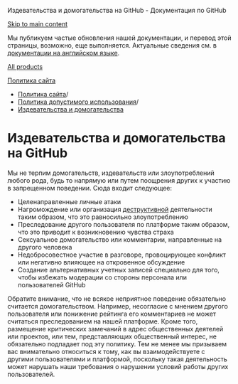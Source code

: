 Издевательства и домогательства на GitHub - Документация по GitHub

[Skip to main content](#main-content)

Мы публикуем частые обновления нашей документации, и перевод этой страницы, возможно, еще выполняется. Актуальные сведения см. в [документации на английском языке](/en).

[All products](/ru)

[Политика сайта](/ru/site-policy)

* [Политика сайта](/ru/site-policy)/
* [Политика допустимого использования](/ru/site-policy/acceptable-use-policies)/
* [Издевательства и домогательства](/ru/site-policy/acceptable-use-policies/github-bullying-and-harassment)

Издевательства и домогательства на GitHub
==========

Мы не терпим домогательств, издевательств или злоупотреблений любого рода, будь то напрямую или путем поощрения других к участию в запрещенном поведении. Сюда входит следующее:

* Целенаправленные личные атаки
* Нагромождение или организация [деструктивной](/ru/site-policy/acceptable-use-policies/github-disrupting-the-experience-of-other-users) деятельности таким образом, что это равносильно злоупотреблению
* Преследование другого пользователя по платформе таким образом, что это приводит к возникновению чувства страха
* Сексуальное домогательство или комментарии, направленные на другого человека
* Недобросовестное участие в разговоре, провоцирующее конфликт или негативно влияющее на откровенное обсуждение
* Создание альтернативных учетных записей специально для того, чтобы избежать модерации со стороны персонала или пользователей GitHub

Обратите внимание, что не всякое неприятное поведение обязательно считается домогательством. Например, несогласие с мнением другого пользователя или понижение рейтинга его комментариев не может считаться преследованием на нашей платформе. Кроме того, размещение критических замечаний в адрес общественных деятелей или проектов, или тем, представляющих общественный интерес, не обязательно подпадает под эту политику. Тем не менее мы призываем вас внимательно относиться к тому, как вы взаимодействуете с другими пользователями и платформой, поскольку такая деятельность может нарушать наши требования о нарушении условий работы других пользователей.

